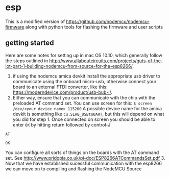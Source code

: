 # esp

This is a modified version of https://github.com/nodemcu/nodemcu-firmware along with python tools for flashing the firmware and user scripts

## getting started
Here are some notes for setting up in mac OS 10.10, which generally follow the steps outlined in http://www.allaboutcircuits.com/projects/guts-of-the-iot-part-1-building-nodemcu-from-source-for-the-esp8266/.

1. if using the nodemcu amica devkit install the appropriate usb driver to communicate using the onboard micro-usb, otherwise connect your board to an external FTDI converter, like this: https://moderndevice.com/product/usb-bub-i/. 
2. Either way, ensure that you can communicate with the chip with the preloaded AT command set. You can use screen for this:
`$ screen /dev/<your device name> 115200`
A possible device name for the amica devkit is something like `cu.SLAB_USBtoUART`, but this will depend on what you did for step 1. Once connected on screen you should be able to enter `OK` by hitting return followed by control-J
```
AT

OK
```
You can configure all sorts of things on the boards with the AT command set. See http://www.pridopia.co.uk/pi-doc/ESP8266ATCommandsSet.pdf
3. Now that we have established sucessful communication with the esp8266 we can move on to compiling and flashing the NodeMCU Source



 
 

